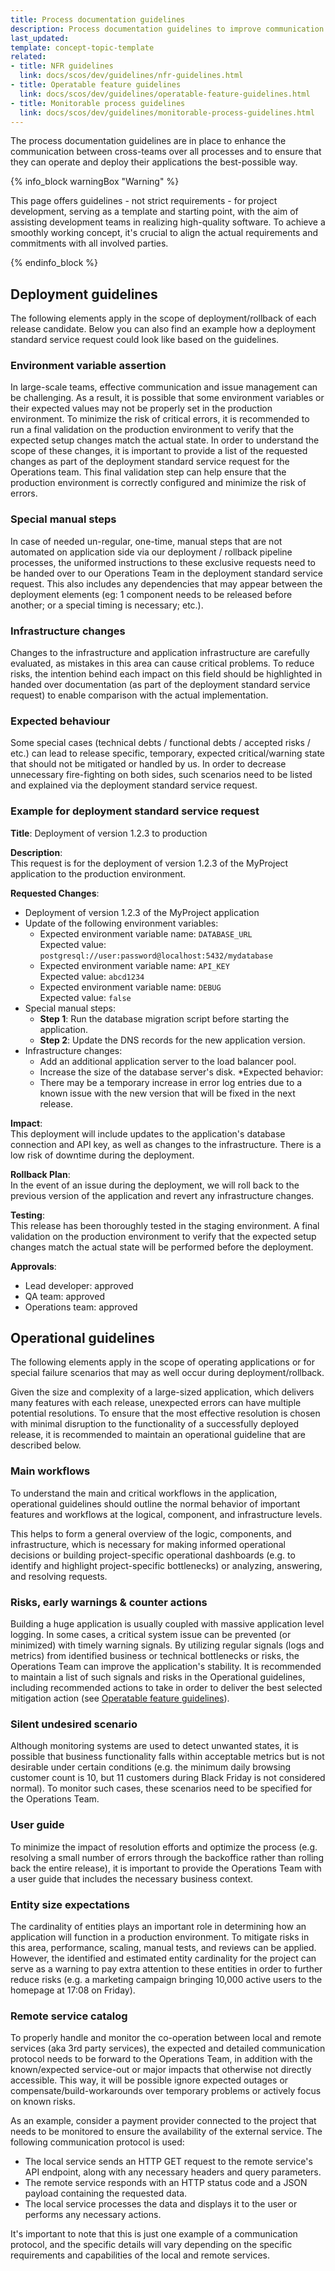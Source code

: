 ```yaml
---
title: Process documentation guidelines
description: Process documentation guidelines to improve communication and ensure smooth deployment of applications within cross-functional teams.
last_updated: 
template: concept-topic-template
related:
- title: NFR guidelines
  link: docs/scos/dev/guidelines/nfr-guidelines.html
- title: Operatable feature guidelines
  link: docs/scos/dev/guidelines/operatable-feature-guidelines.html
- title: Monitorable process guidelines
  link: docs/scos/dev/guidelines/monitorable-process-guidelines.html
---
```


The process documentation guidelines are in place to enhance the communication between cross-teams over all processes and to 
ensure that they can operate and deploy their applications the best-possible way.

{% info_block warningBox "Warning" %}

This page offers guidelines - not strict requirements - for project development, serving as a template and starting point, with the aim of assisting development teams in realizing high-quality software. To achieve a smoothly working concept, it's crucial to align the actual requirements and commitments with all involved parties.

{% endinfo_block %}

## Deployment guidelines
The following elements apply in the scope of deployment/rollback of each release candidate. Below you can also find an example how a deployment
standard service request could look like based on the guidelines.

### Environment variable assertion
In large-scale teams, effective communication and issue management can be challenging. As a result, it is possible that some environment variables
or their expected values may not be properly set in the production environment. To minimize the risk of critical errors, it is recommended to run
a final validation on the production environment to verify that the expected setup changes match the actual state. In order to understand the scope
of these changes, it is important to provide a list of the requested changes as part of the deployment standard service request for the Operations team.
This final validation step can help ensure that the production environment is correctly configured and minimize the risk of errors.

### Special manual steps
In case of needed un-regular, one-time, manual steps that are not automated on application side via our deployment / rollback pipeline processes, 
the uniformed instructions to these exclusive requests need to be handed over to our Operations Team in the deployment standard service request. 
This also includes any dependencies that may appear between the deployment elements (eg: 1 component needs to be released before another; or a 
special timing is necessary; etc.).

### Infrastructure changes
Changes to the infrastructure and application infrastructure are carefully evaluated, as mistakes in this area can cause critical problems. 
To reduce risks, the intention behind each impact on this field should be highlighted in handed over documentation (as part of the deployment 
standard service request) to enable comparison with the actual implementation.

### Expected behaviour
Some special cases (technical debts / functional debts / accepted risks / etc.) can lead to release specific, temporary, expected critical/warning 
state that should not be mitigated or handled by us. In order to decrease unnecessary fire-fighting on both sides, such scenarios need to be 
listed and explained via the deployment standard service request.

### Example for deployment standard service request

**Title**: Deployment of version 1.2.3 to production

**Description**:<br/>
This request is for the deployment of version 1.2.3 of the MyProject application to the production environment.

**Requested Changes**:

* Deployment of version 1.2.3 of the MyProject application
* Update of the following environment variables:
  * Expected environment variable name: `DATABASE_URL`<br/>
    Expected value: `postgresql://user:password@localhost:5432/mydatabase`
  * Expected environment variable name: `API_KEY`<br/>
    Expected value: `abcd1234`
  * Expected environment variable name: `DEBUG`<br/>
    Expected value: `false`
* Special manual steps:
  * **Step 1**: Run the database migration script before starting the application.
  * **Step 2**: Update the DNS records for the new application version.
* Infrastructure changes:
  * Add an additional application server to the load balancer pool.
  * Increase the size of the database server's disk.
*Expected behavior:
  * There may be a temporary increase in error log entries due to a known issue with the new version that will be fixed in the next release.

**Impact**:<br/>
This deployment will include updates to the application's database connection and API key, as well as changes to the infrastructure. There is a low risk of downtime during the deployment.

**Rollback Plan**:<br/>
In the event of an issue during the deployment, we will roll back to the previous version of the application and revert any infrastructure changes.

**Testing**:<br/>
This release has been thoroughly tested in the staging environment. A final validation on the production environment to verify that the expected setup changes match the actual state will be performed before the deployment.

**Approvals**:
* Lead developer: approved
* QA team: approved
* Operations team: approved

## Operational guidelines
The following elements apply in the scope of operating applications or for special failure scenarios that may as well occur during deployment/rollback.

Given the size and complexity of a large-sized application, which delivers many features with each release, unexpected errors can have multiple 
potential resolutions. To ensure that the most effective resolution is chosen with minimal disruption to the functionality of a successfully 
deployed release, it is recommended to maintain an operational guideline that are described below.

### Main workflows
To understand the main and critical workflows in the application, operational guidelines should outline the normal behavior of 
important features and workflows at the logical, component, and infrastructure levels.

This helps to form a general overview of the logic, components, and infrastructure, which is necessary for making informed operational 
decisions or building project-specific operational dashboards (e.g. to identify and highlight project-specific bottlenecks) or analyzing, 
answering, and resolving requests.

### Risks, early warnings & counter actions
Building a huge application is usually coupled with massive application level logging. In some cases, a critical system issue can be prevented 
(or minimized) with timely warning signals. By utilizing regular signals (logs and metrics) from identified business or technical bottlenecks 
or risks, the Operations Team can improve the application's stability. It is recommended to maintain a list of such signals and risks in the 
Operational guidelines, including recommended actions to take in order to deliver the best selected mitigation action (see 
[Operatable feature guidelines](docs/scos/dev/guidelines/operatable-feature-guidelines.html)).

### Silent undesired scenario
Although monitoring systems are used to detect unwanted states, it is possible that business functionality falls within acceptable metrics 
but is not desirable under certain conditions (e.g. the minimum daily browsing customer count is 10, but 11 customers during Black Friday 
is not considered normal). To monitor such cases, these scenarios need to be specified for the Operations Team.

### User guide
To minimize the impact of resolution efforts and optimize the process (e.g. resolving a small number of errors through the backoffice rather than rolling back
the entire release), it is important to provide the Operations Team with a user guide that includes the necessary business context.

### Entity size expectations
The cardinality of entities plays an important role in determining how an application will function in a production environment. To mitigate 
risks in this area, performance, scaling, manual tests, and reviews can be applied. However, the identified and estimated entity cardinality 
for the project can serve as a warning to pay extra attention to these entities in order to further reduce risks (e.g. a marketing campaign 
bringing 10,000 active users to the homepage at 17:08 on Friday).

### Remote service catalog
To properly handle and monitor the co-operation between local and remote services (aka 3rd party services), the expected and detailed communication 
protocol needs to be forward to the Operations Team, in addition with the known/expected service-out or major impacts that otherwise not directly 
accessible. This way, it will be possible ignore expected outages or compensate/build-workarounds over temporary problems or actively 
focus on known risks.

As an example, consider a payment provider connected to the project that needs to be monitored to ensure the availability of the 
external service. The following communication protocol is used:

* The local service sends an HTTP GET request to the remote service's API endpoint, along with any necessary headers and query parameters.
* The remote service responds with an HTTP status code and a JSON payload containing the requested data.
* The local service processes the data and displays it to the user or performs any necessary actions.

It's important to note that this is just one example of a communication protocol, and the specific details will vary depending 
on the specific requirements and capabilities of the local and remote services.

